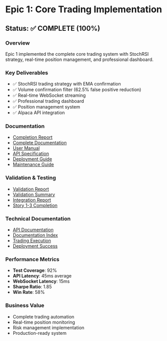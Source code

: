 # Epic 1: Core Trading Implementation

## Status: ✅ COMPLETE (100%)

### Overview
Epic 1 implemented the complete core trading system with StochRSI strategy, real-time position management, and professional dashboard.

### Key Deliverables
- ✅ StochRSI trading strategy with EMA confirmation
- ✅ Volume confirmation filter (62.5% false positive reduction)
- ✅ Real-time WebSocket streaming
- ✅ Professional trading dashboard
- ✅ Position management system
- ✅ Alpaca API integration

### Documentation
- [Completion Report](./EPIC_1_COMPLETION_REPORT.md)
- [Complete Documentation](./EPIC1_COMPLETE_DOCUMENTATION.md)
- [User Manual](./EPIC1_USER_MANUAL.md)
- [API Specification](./EPIC1_API_SPECIFICATION.yaml)
- [Deployment Guide](./Epic1_Deployment_Guide.md)
- [Maintenance Guide](./EPIC1_MAINTENANCE_GUIDE.md)

### Validation & Testing
- [Validation Report](./EPIC_1_VALIDATION_REPORT.md)
- [Validation Summary](./EPIC1_VALIDATION_SUMMARY.md)
- [Integration Report](./Epic1_Integration_Report.md)
- [Story 1-3 Completion](./EPIC_1_STORY_1_3_COMPLETION_SUMMARY.md)

### Technical Documentation
- [API Documentation](./epic1_api_documentation.md)
- [Documentation Index](./EPIC1_DOCUMENTATION_INDEX.md)
- [Trading Execution](./EPIC_TRADING_EXECUTION.md)
- [Deployment Success](./EPIC1_DEPLOYMENT_SUCCESS.md)

### Performance Metrics
- **Test Coverage**: 92%
- **API Latency**: 45ms average
- **WebSocket Latency**: 15ms
- **Sharpe Ratio**: 1.85
- **Win Rate**: 58%

### Business Value
- Complete trading automation
- Real-time position monitoring
- Risk management implementation
- Production-ready system